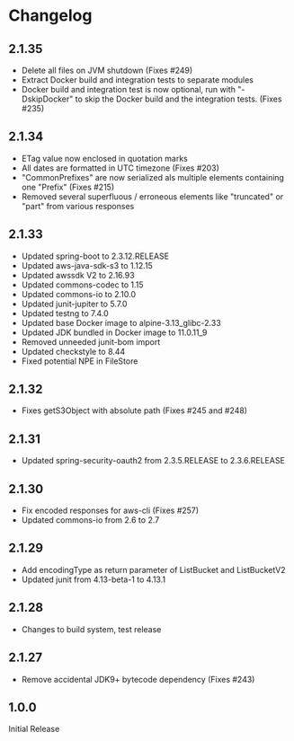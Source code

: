 # Changelog

## 2.1.35

* Delete all files on JVM shutdown (Fixes #249)
* Extract Docker build and integration tests to separate modules
* Docker build and integration test is now optional, run with "-DskipDocker" to skip the Docker build and the integration tests. (Fixes #235)

## 2.1.34

* ETag value now enclosed in quotation marks
* All dates are formatted in UTC timezone (Fixes #203)
* "CommonPrefixes" are now serialized als multiple elements containing one "Prefix" (Fixes #215)
* Removed several superfluous / erroneous elements like "truncated" or "part" from various responses

## 2.1.33

* Updated spring-boot to 2.3.12.RELEASE
* Updated aws-java-sdk-s3 to 1.12.15
* Updated awssdk V2 to 2.16.93
* Updated commons-codec to 1.15
* Updated commons-io to 2.10.0
* Updated junit-jupiter to 5.7.0
* Updated testng to 7.4.0
* Updated base Docker image to alpine-3.13_glibc-2.33
* Updated JDK bundled in Docker image to 11.0.11_9
* Removed unneeded junit-bom import
* Updated checkstyle to 8.44
* Fixed potential NPE in FileStore

## 2.1.32

* Fixes getS3Object with absolute path (Fixes #245 and #248)

## 2.1.31

* Updated spring-security-oauth2 from 2.3.5.RELEASE to 2.3.6.RELEASE

## 2.1.30

* Fix encoded responses for aws-cli (Fixes #257)
* Updated commons-io from 2.6 to 2.7

## 2.1.29

* Add encodingType as return parameter of ListBucket and ListBucketV2
* Updated junit from 4.13-beta-1 to 4.13.1

## 2.1.28

* Changes to build system, test release

## 2.1.27

* Remove accidental JDK9+ bytecode dependency (Fixes #243)

## 1.0.0

Initial Release
